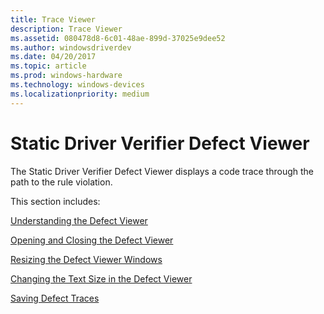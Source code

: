 ```yaml
---
title: Trace Viewer
description: Trace Viewer
ms.assetid: 080478d8-6c01-48ae-899d-37025e9dee52
ms.author: windowsdriverdev
ms.date: 04/20/2017
ms.topic: article
ms.prod: windows-hardware
ms.technology: windows-devices
ms.localizationpriority: medium
---
```


# Static Driver Verifier Defect Viewer

The Static Driver Verifier Defect Viewer displays a code trace through the path to the rule violation.

This section includes:

[Understanding the Defect Viewer](understanding-the-defect-viewer.md)

[Opening and Closing the Defect Viewer](opening-and-closing-the-defect-viewer.md)

[Resizing the Defect Viewer Windows](resizing-the-defect-viewer-windows.md)

[Changing the Text Size in the Defect Viewer](changing-the-text-size-in-the-defect-viewer.md)

[Saving Defect Traces](saving-defect-traces.md)

 
